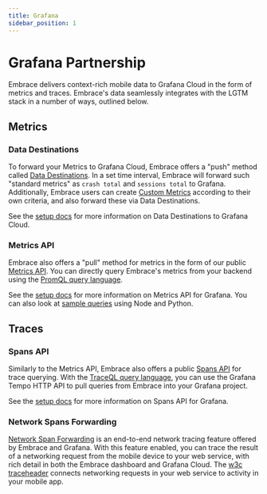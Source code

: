 ```yaml
---
title: Grafana
sidebar_position: 1
---
```


# Grafana Partnership

Embrace delivers context-rich mobile data to Grafana Cloud in the form of metrics and traces. Embrace's data seamlessly integrates with the LGTM stack in a number of ways, outlined below.

## Metrics 
### Data Destinations

To forward your Metrics to Grafana Cloud, Embrace offers a "push" method called [Data Destinations](/data-destinations). In a set time interval, Embrace will forward such "standard metrics" as `crash total` and `sessions total` to Grafana. Additionally, Embrace users can create [Custom Metrics](/custom-metrics-api/custom-metrics-grafana) according to their own criteria, and also forward these via Data Destinations.

See the [setup docs](/data-destinations/grafana-cloud-setup/) for more information on Data Destinations to Grafana Cloud.

### Metrics API

Embrace also offers a "pull" method for metrics in the form of our public [Metrics API](/embrace-api/). You can directly query Embrace's metrics from your backend using the [PromQL query language](https://prometheus.io/docs/prometheus/latest/querying/basics/). 

See the [setup docs](/embrace-api/grafana_integrations/) for more information on Metrics API for Grafana. You can also look at [sample queries](/embrace-api/code_samples/) using Node and Python.

## Traces
### Spans API

Similarly to the Metrics API, Embrace also offers a public [Spans API](/spans-api/) for trace querying. With the [TraceQL query language](https://grafana.com/blog/2023/02/07/get-to-know-traceql-a-powerful-new-query-language-for-distributed-tracing/), you can use the Grafana Tempo HTTP API to pull queries from Embrace into your Grafana project.

See the [setup docs](/spans-api/grafana_integrations/) for more information on Spans API for Grafana.

### Network Spans Forwarding

[Network Span Forwarding](/product/network-spans-forwarding/) is an end-to-end network tracing feature offered by Embrace and Grafana. With this feature enabled, you can trace the result of a networking request from the mobile device to your web service, with rich detail in both the Embrace dashboard and Grafana Cloud. The [w3c traceheader](https://www.w3.org/TR/trace-context-1/#traceparent-header) connects networking requests in your web service to activity in your mobile app.

